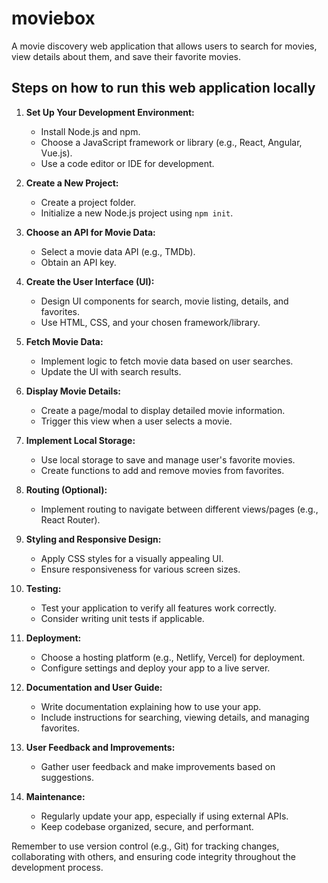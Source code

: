 # moviebox
A movie discovery web application that allows users to search for movies, view details about them, and save their favorite movies.

## Steps on how to run this web application locally

1. **Set Up Your Development Environment:**
   - Install Node.js and npm.
   - Choose a JavaScript framework or library (e.g., React, Angular, Vue.js).
   - Use a code editor or IDE for development.

2. **Create a New Project:**
   - Create a project folder.
   - Initialize a new Node.js project using `npm init`.

3. **Choose an API for Movie Data:**
   - Select a movie data API (e.g., TMDb).
   - Obtain an API key.

4. **Create the User Interface (UI):**
   - Design UI components for search, movie listing, details, and favorites.
   - Use HTML, CSS, and your chosen framework/library.

5. **Fetch Movie Data:**
   - Implement logic to fetch movie data based on user searches.
   - Update the UI with search results.

6. **Display Movie Details:**
   - Create a page/modal to display detailed movie information.
   - Trigger this view when a user selects a movie.

7. **Implement Local Storage:**
   - Use local storage to save and manage user's favorite movies.
   - Create functions to add and remove movies from favorites.

8. **Routing (Optional):**
   - Implement routing to navigate between different views/pages (e.g., React Router).

9. **Styling and Responsive Design:**
   - Apply CSS styles for a visually appealing UI.
   - Ensure responsiveness for various screen sizes.

10. **Testing:**
    - Test your application to verify all features work correctly.
    - Consider writing unit tests if applicable.

11. **Deployment:**
    - Choose a hosting platform (e.g., Netlify, Vercel) for deployment.
    - Configure settings and deploy your app to a live server.

12. **Documentation and User Guide:**
    - Write documentation explaining how to use your app.
    - Include instructions for searching, viewing details, and managing favorites.

13. **User Feedback and Improvements:**
    - Gather user feedback and make improvements based on suggestions.

14. **Maintenance:**
    - Regularly update your app, especially if using external APIs.
    - Keep codebase organized, secure, and performant.

Remember to use version control (e.g., Git) for tracking changes, collaborating with others, and ensuring code integrity throughout the development process.

